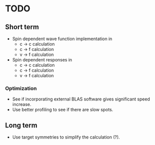 # TODO

## Short term

- Spin dependent wave function implementation in 
  - c -> c calculation
  - c -> f calculation
  - v -> f calculation
- Spin dependent responses in 
  - c -> c calculation
  - c -> f calculation
  - v -> f calculation

### Optimization

- See if incorporating external BLAS software gives significant speed increase.
- Use better profiling to see if there are slow spots.

## Long term

- Use target symmetries to simplify the calculation (?).

